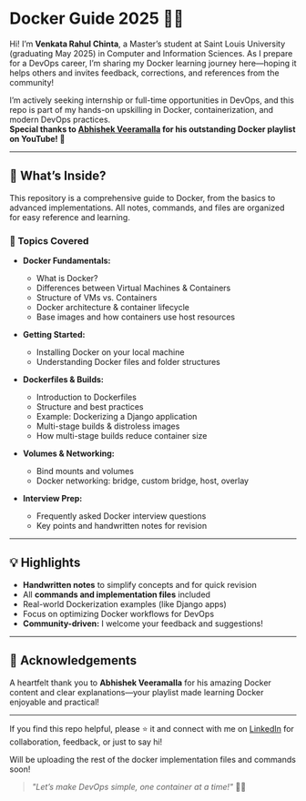 # Docker Guide 2025 🐳🚀

Hi! I’m **Venkata Rahul Chinta**, a Master’s student at Saint Louis University (graduating May 2025) in Computer and Information Sciences. As I prepare for a DevOps career, I’m sharing my Docker learning journey here—hoping it helps others and invites feedback, corrections, and references from the community!

I’m actively seeking internship or full-time opportunities in DevOps, and this repo is part of my hands-on upskilling in Docker, containerization, and modern DevOps practices.  
**Special thanks to [Abhishek Veeramalla](https://www.youtube.com/@AbhishekVeeramalla) for his outstanding Docker playlist on YouTube! 🙏**

---

## 🐳 What’s Inside?

This repository is a comprehensive guide to Docker, from the basics to advanced implementations. All notes, commands, and files are organized for easy reference and learning.

### 📖 Topics Covered

- **Docker Fundamentals:**  
  - What is Docker?  
  - Differences between Virtual Machines & Containers  
  - Structure of VMs vs. Containers  
  - Docker architecture & container lifecycle  
  - Base images and how containers use host resources

- **Getting Started:**  
  - Installing Docker on your local machine  
  - Understanding Docker files and folder structures

- **Dockerfiles & Builds:**  
  - Introduction to Dockerfiles  
  - Structure and best practices  
  - Example: Dockerizing a Django application  
  - Multi-stage builds & distroless images  
  - How multi-stage builds reduce container size

- **Volumes & Networking:**  
  - Bind mounts and volumes  
  - Docker networking: bridge, custom bridge, host, overlay

- **Interview Prep:**  
  - Frequently asked Docker interview questions  
  - Key points and handwritten notes for revision

---

## 💡 Highlights

- **Handwritten notes** to simplify concepts and for quick revision  
- All **commands and implementation files** included  
- Real-world Dockerization examples (like Django apps)  
- Focus on optimizing Docker workflows for DevOps  
- **Community-driven:** I welcome your feedback and suggestions!

---

## 🙏 Acknowledgements

A heartfelt thank you to **Abhishek Veeramalla** for his amazing Docker content and clear explanations—your playlist made learning Docker enjoyable and practical!

---

If you find this repo helpful, please ⭐ it and connect with me on [LinkedIn](https://www.linkedin.com/in/venkata-rahul-chinta/) for collaboration, feedback, or just to say hi!

Will be uploading the rest of the docker implementation files and commands soon! 

> _"Let’s make DevOps simple, one container at a time!"_ 🚢✨
